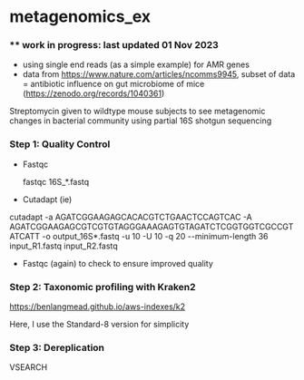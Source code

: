 # metagenomics_ex
### ** work in progress: last updated 01 Nov 2023
- using single end reads (as a simple example) for AMR genes
- data from https://www.nature.com/articles/ncomms9945, 
subset of data = antibiotic influence on gut microbiome of mice (https://zenodo.org/records/1040361)

Streptomycin given to wildtype mouse subjects to see metagenomic changes in bacterial community using partial 16S shotgun sequencing

### Step 1: Quality Control
- Fastqc
  
  fastqc 16S_*.fastq 
- Cutadapt (ie)
  
cutadapt -a AGATCGGAAGAGCACACGTCTGAACTCCAGTCAC -A AGATCGGAAGAGCGTCGTGTAGGGAAAGAGTGTAGATCTCGGTGGTCGCCGTATCATT -o output_16S*.fastq -u 10 -U 10 -q 20 --minimum-length 36 input_R1.fastq input_R2.fastq

- Fastqc (again) to check to ensure improved quality

### Step 2: Taxonomic profiling with Kraken2
https://benlangmead.github.io/aws-indexes/k2

Here, I use the Standard-8 version for simplicity


### Step 3: Dereplication
VSEARCH
###

